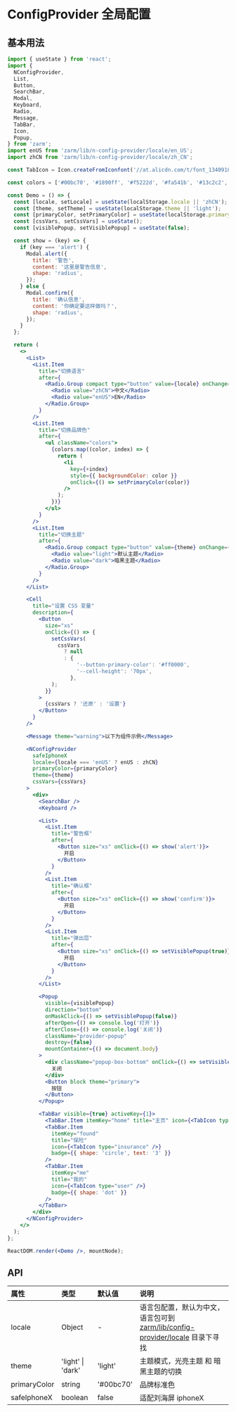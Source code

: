 # ConfigProvider 全局配置

## 基本用法

```jsx
import { useState } from 'react';
import {
  NConfigProvider,
  List,
  Button,
  SearchBar,
  Modal,
  Keyboard,
  Radio,
  Message,
  TabBar,
  Icon,
  Popup,
} from 'zarm';
import enUS from 'zarm/lib/n-config-provider/locale/en_US';
import zhCN from 'zarm/lib/n-config-provider/locale/zh_CN';

const TabIcon = Icon.createFromIconfont('//at.alicdn.com/t/font_1340918_lpsswvb7yv.js');

const colors = ['#00bc70', '#1890ff', '#f5222d', '#fa541b', '#13c2c2', '#2f54ec', '#712fd1'];

const Demo = () => {
  const [locale, setLocale] = useState(localStorage.locale || 'zhCN');
  const [theme, setTheme] = useState(localStorage.theme || 'light');
  const [primaryColor, setPrimaryColor] = useState(localStorage.primaryColor || colors[0]);
  const [cssVars, setCssVars] = useState();
  const [visiblePopup, setVisiblePopup] = useState(false);

  const show = (key) => {
    if (key === 'alert') {
      Modal.alert({
        title: '警告',
        content: '这里是警告信息',
        shape: 'radius',
      });
    } else {
      Modal.confirm({
        title: '确认信息',
        content: '你确定要这样做吗？',
        shape: 'radius',
      });
    }
  };

  return (
    <>
      <List>
        <List.Item
          title="切换语言"
          after={
            <Radio.Group compact type="button" value={locale} onChange={setLocale}>
              <Radio value="zhCN">中文</Radio>
              <Radio value="enUS">EN</Radio>
            </Radio.Group>
          }
        />
        <List.Item
          title="切换品牌色"
          after={
            <ul className="colors">
              {colors.map((color, index) => {
                return (
                  <li
                    key={+index}
                    style={{ backgroundColor: color }}
                    onClick={() => setPrimaryColor(color)}
                  />
                );
              })}
            </ul>
          }
        />
        <List.Item
          title="切换主题"
          after={
            <Radio.Group compact type="button" value={theme} onChange={(value) => setTheme(value)}>
              <Radio value="light">默认主题</Radio>
              <Radio value="dark">暗黑主题</Radio>
            </Radio.Group>
          }
        />
      </List>

      <Cell
        title="设置 CSS 变量"
        description={
          <Button
            size="xs"
            onClick={() => {
              setCssVars(
                cssVars
                  ? null
                  : {
                      '--button-primary-color': '#ff0000',
                      '--cell-height': '70px',
                    },
              );
            }}
          >
            {cssVars ? '还原' : '设置'}
          </Button>
        }
      />

      <Message theme="warning">以下为组件示例</Message>

      <NConfigProvider
        safeIphoneX
        locale={locale === 'enUS' ? enUS : zhCN}
        primaryColor={primaryColor}
        theme={theme}
        cssVars={cssVars}
      >
        <div>
          <SearchBar />
          <Keyboard />

          <List>
            <List.Item
              title="警告框"
              after={
                <Button size="xs" onClick={() => show('alert')}>
                  开启
                </Button>
              }
            />
            <List.Item
              title="确认框"
              after={
                <Button size="xs" onClick={() => show('confirm')}>
                  开启
                </Button>
              }
            />
            <List.Item
              title="弹出层"
              after={
                <Button size="xs" onClick={() => setVisiblePopup(true)}>
                  开启
                </Button>
              }
            />
          </List>

          <Popup
            visible={visiblePopup}
            direction="bottom"
            onMaskClick={() => setVisiblePopup(false)}
            afterOpen={() => console.log('打开')}
            afterClose={() => console.log('关闭')}
            className="provider-popup"
            destroy={false}
            mountContainer={() => document.body}
          >
            <div className="popup-box-bottom" onClick={() => setVisiblePopup(false)}>
              关闭
            </div>
            <Button block theme="primary">
              按钮
            </Button>
          </Popup>

          <TabBar visible={true} activeKey={1}>
            <TabBar.Item itemKey="home" title="主页" icon={<TabIcon type="home" />} />
            <TabBar.Item
              itemKey="found"
              title="保险"
              icon={<TabIcon type="insurance" />}
              badge={{ shape: 'circle', text: '3' }}
            />
            <TabBar.Item
              itemKey="me"
              title="我的"
              icon={<TabIcon type="user" />}
              badge={{ shape: 'dot' }}
            />
          </TabBar>
        </div>
      </NConfigProvider>
    </>
  );
};

ReactDOM.render(<Demo />, mountNode);
```

## API

| 属性         | 类型              | 默认值    | 说明                                                                                                                                |
| :----------- | :---------------- | :-------- | :---------------------------------------------------------------------------------------------------------------------------------- |
| locale       | Object            | -         | 语言包配置，默认为中文，语言包可到 [zarm/lib/config-provider/locale](https://unpkg.com/zarm/lib/config-provider/locale/) 目录下寻找 |
| theme        | 'light' \| 'dark' | 'light'   | 主题模式，光亮主题 和 暗黑主题的切换                                                                                                |
| primaryColor | string            | '#00bc70' | 品牌标准色                                                                                                                          |
| safeIphoneX  | boolean           | false     | 适配刘海屏 iphoneX                                                                                                                  |
